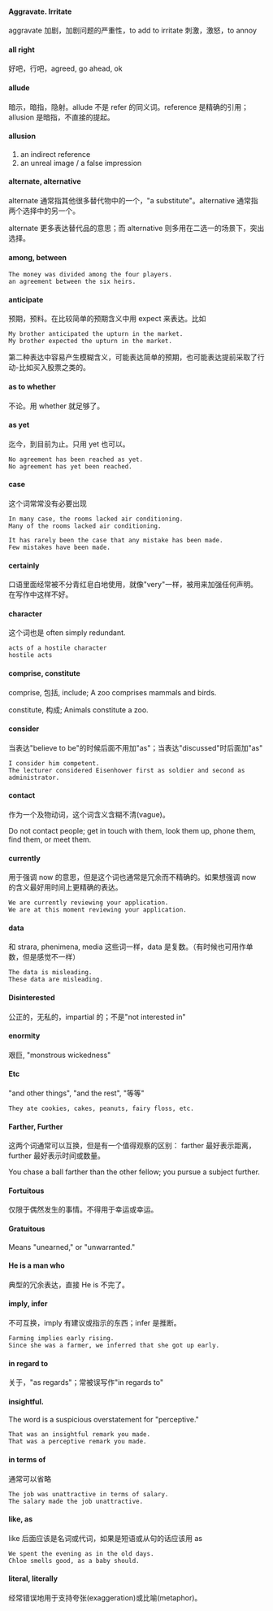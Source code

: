 #### Aggravate. Irritate

aggravate 加剧，加剧问题的严重性，to add to
irritate 刺激，激怒，to annoy

#### all right

好吧，行吧，agreed, go ahead, ok

#### allude

暗示，暗指，隐射。allude 不是 refer 的同义词。reference 是精确的引用；allusion 是暗指，不直接的提起。

#### allusion

1. an indirect reference
2. an unreal image / a false impression

#### alternate, alternative

alternate 通常指其他很多替代物中的一个，"a substitute"。alternative 通常指两个选择中的另一个。

alternate 更多表达替代品的意思；而 alternative 则多用在二选一的场景下，突出选择。

#### among, between

```
The money was divided among the four players.
an agreement between the six heirs.
```

#### anticipate

预期，预料。在比较简单的预期含义中用 expect 来表达。比如

```
My brother anticipated the upturn in the market.
My brother expected the upturn in the market.
```

第二种表达中容易产生模糊含义，可能表达简单的预期，也可能表达提前采取了行动-比如买入股票之类的。

#### as to whether

不论。用 whether 就足够了。

#### as yet

迄今，到目前为止。只用 yet 也可以。

```
No agreement has been reached as yet.
No agreement has yet been reached.
```

#### case

这个词常常没有必要出现

```
In many case, the rooms lacked air conditioning.
Many of the rooms lacked air conditioning.

It has rarely been the case that any mistake has been made.
Few mistakes have been made.
```

#### certainly

口语里面经常被不分青红皂白地使用，就像"very"一样，被用来加强任何声明。在写作中这样不好。

#### character

这个词也是 often simply redundant.

```
acts of a hostile character
hostile acts
```

#### comprise, constitute

comprise, 包括, include; A zoo comprises mammals and birds.

constitute, 构成; Animals constitute a zoo.

#### consider

当表达"believe to be"的时候后面不用加"as"；当表达"discussed"时后面加"as"

```
I consider him competent.
The lecturer considered Eisenhower first as soldier and second as administrator.
```

#### contact

作为一个及物动词，这个词含义含糊不清(vague)。

Do not contact people; get in touch with them, look them up, phone them, find them, or meet them.

#### currently

用于强调 now 的意思，但是这个词也通常是冗余而不精确的。如果想强调 now 的含义最好用时间上更精确的表达。

```
We are currently reviewing your application.
We are at this moment reviewing your application.
```

#### data

和 strara, phenimena, media 这些词一样，data 是复数。（有时候也可用作单数，但是感觉不一样）

```
The data is misleading.
These data are misleading.
```

#### Disinterested

公正的，无私的，impartial 的；不是"not interested in"

#### enormity

艰巨, "monstrous wickedness"

#### Etc

"and other things", "and the rest", "等等"

```
They ate cookies, cakes, peanuts, fairy floss, etc.
```

#### Farther, Further

这两个词通常可以互换，但是有一个值得观察的区别： farther 最好表示距离，further 最好表示时间或数量。

You chase a ball farther than the other fellow; you pursue a subject further.

#### Fortuitous

仅限于偶然发生的事情。不得用于幸运或幸运。

#### Gratuitous

Means "unearned," or "unwarranted."

#### He is a man who

典型的冗余表达，直接 He is 不完了。

#### imply, infer

不可互换，imply 有建议或指示的东西；infer 是推断。

```
Farming implies early rising.
Since she was a farmer, we inferred that she got up early.
```

#### in regard to

关于，"as regards"；常被误写作"in regards to"

#### insightful.

The word is a suspicious overstatement for "perceptive."

```
That was an insightful remark you made.
That was a perceptive remark you made.
```

#### in terms of

通常可以省略

```
The job was unattractive in terms of salary.
The salary made the job unattractive.
```

#### like, as

like 后面应该是名词或代词，如果是短语或从句的话应该用 as

```
We spent the evening as in the old days.
Chloe smells good, as a baby should.
```

#### literal, literally

经常错误地用于支持夸张(exaggeration)或比喻(metaphor)。
